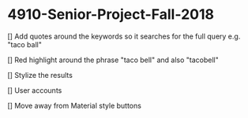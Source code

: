 # 4910-Senior-Project-Fall-2018

[] Add quotes around the keywords so it searches for the full query e.g. "taco ball"

[] Red highlight around the phrase "taco bell" and also "tacobell" 

[] Stylize the results

[] User accounts

[] Move away from Material style buttons

